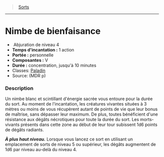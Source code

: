 ﻿---
!SpellItem
Family: SpellHD
Name: Nimbe de bienfaisance
Type: Abjuration
Level: 4
CastingTime: 1 action
Range: personnelle
Components: V
Duration: concentration, jusqu'à 10 minutes
Classes: '[Paladin](hd_paladin.md)'
Source: (MDR p)
Id: spells_hd.md#nimbe-de-bienfaisance
ParentLink: spells_hd.md#sorts
ParentName: Sorts
NameLevel: 1
Attributes: {}
---
> [Sorts](hd_spells.md)

---

# Nimbe de bienfaisance

-  Abjuration de niveau 4
- **Temps d'incantation :** 1 action
- **Portée :** personnelle
- **Composantes :** V
- **Durée :** concentration, jusqu'à 10 minutes
- Classes: [Paladin](hd_paladin.md)
- Source: (MDR p)

### Description

Un nimbe blanc et scintillant d'énergie sacrée vous entoure pour la durée du sort. Au moment de l'incantation, les créatures vivantes situées à 3 mètres ou moins de vous récupèrent autant de points de vie que leur bonus de maîtrise, sans dépasser leur maximum. De plus, toutes bénéficient d'une résistance aux dégâts nécrotiques pour toute la durée du sort. Les morts-vivants présents dans cette zone au début de leur tour subissent 1d6 points de dégâts radiants.

**_À plus haut niveau._** Lorsque vous lancez ce sort en utilisant un emplacement de sorts de niveau 5 ou supérieur, les dégâts augmentent de 1d6 par niveau au-delà du niveau 4.


